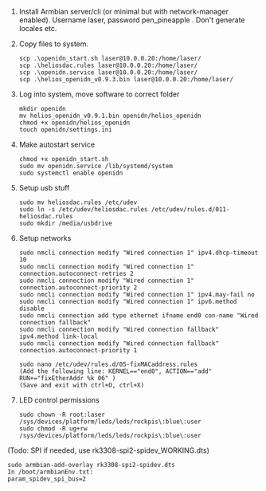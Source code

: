 1. Install Armbian server/cli (or minimal but with network-manager enabled). Username laser, password pen_pineapple . Don't generate locales etc.

2. Copy files to system. 

	```
    scp .\openidn_start.sh laser@10.0.0.20:/home/laser/
	scp .\heliosdac.rules laser@10.0.0.20:/home/laser/
	scp .\openidn.service laser@10.0.0.20:/home/laser/
	scp .\helios_openidn_v0.9.3.bin laser@10.0.0.20:/home/laser/
	```
	
3. Log into system, move software to correct folder

	```
    mkdir openidn
	mv helios_openidn_v0.9.1.bin openidn/helios_openidn
	chmod +x openidn/helios_openidn
	touch openidn/settings.ini
	```
	
4. Make autostart service

	```
	chmod +x openidn_start.sh
	sudo mv openidn.service /lib/systemd/system
	sudo systemctl enable openidn
	```
	
5. Setup usb stuff

	```
	sudo mv heliosdac.rules /etc/udev
	sudo ln -s /etc/udev/heliosdac.rules /etc/udev/rules.d/011-heliosdac.rules
	sudo mkdir /media/usbdrive
	```
	
6. Setup networks

	```
	sudo nmcli connection modify "Wired connection 1" ipv4.dhcp-timeout 10
	sudo nmcli connection modify "Wired connection 1" connection.autoconnect-retries 2
	sudo nmcli connection modify "Wired connection 1" connection.autoconnect-priority 2
	sudo nmcli connection modify "Wired connection 1" ipv4.may-fail no
	sudo nmcli connection modify "Wired connection 1" ipv6.method disable
	sudo nmcli connection add type ethernet ifname end0 con-name "Wired connection fallback"
	sudo nmcli connection modify "Wired connection fallback" ipv4.method link-local
	sudo nmcli connection modify "Wired connection fallback" connection.autoconnect-priority 1
	
	sudo nano /etc/udev/rules.d/05-fixMACaddress.rules
	(Add the following line: KERNEL=="end0", ACTION=="add" RUN+="fixEtherAddr %k 06" )
	(Save and exit with ctrl+O, ctrl+X)
	```
	
7. LED control permissions

	```
	sudo chown -R root:laser /sys/devices/platform/leds/leds/rockpis\:blue\:user
	sudo chmod -R ug+rw /sys/devices/platform/leds/leds/rockpis\:blue\:user
	```
	
	
	

(Todo: SPI if needed, use rk3308-spi2-spidev_WORKING.dts)
```
sudo armbian-add-overlay rk3308-spi2-spidev.dts
In /boot/armbianEnv.txt:
param_spidev_spi_bus=2
```
